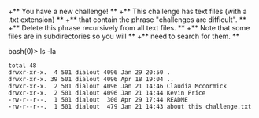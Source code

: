 
+**  You have a new challenge! **
+**  This challenge has text files (with a .txt extension) **
+**  that contain the phrase "challenges are difficult". ** 
+**  Delete this phrase recursively from all text files. **
+**  Note that some files are in subdirectories so you will **
+**  need to search for them. **

bash(0)> ls -la
```
total 48
drwxr-xr-x.  4 501 dialout 4096 Jan 29 20:50 .
drwxr-xr-x. 39 501 dialout 4096 Apr 18 19:04 ..
drwxr-xr-x.  2 501 dialout 4096 Jan 21 14:46 Claudia Mccormick
drwxr-xr-x.  2 501 dialout 4096 Jan 21 14:44 Kevin Price
-rw-r--r--.  1 501 dialout  300 Apr 29 17:44 README
-rw-r--r--.  1 501 dialout  479 Jan 21 14:43 about this challenge.txt
```